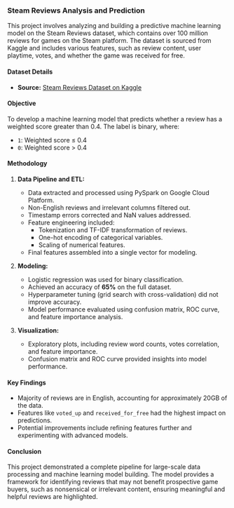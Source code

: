 
### Steam Reviews Analysis and Prediction

This project involves analyzing and building a predictive machine learning model on the Steam Reviews dataset, which contains over 100 million reviews for games on the Steam platform. The dataset is sourced from Kaggle and includes various features, such as review content, user playtime, votes, and whether the game was received for free.

#### Dataset Details
- **Source:** [Steam Reviews Dataset on Kaggle](https://www.kaggle.com/datasets/kieranpoc/steam-reviews)

#### Objective
To develop a machine learning model that predicts whether a review has a weighted score greater than 0.4. The label is binary, where:
- `1`: Weighted score ≤ 0.4
- `0`: Weighted score > 0.4

#### Methodology
1. **Data Pipeline and ETL:**
   - Data extracted and processed using PySpark on Google Cloud Platform.
   - Non-English reviews and irrelevant columns filtered out.
   - Timestamp errors corrected and NaN values addressed.
   - Feature engineering included:
     - Tokenization and TF-IDF transformation of reviews.
     - One-hot encoding of categorical variables.
     - Scaling of numerical features.
   - Final features assembled into a single vector for modeling.

2. **Modeling:**
   - Logistic regression was used for binary classification.
   - Achieved an accuracy of **65%** on the full dataset.
   - Hyperparameter tuning (grid search with cross-validation) did not improve accuracy.
   - Model performance evaluated using confusion matrix, ROC curve, and feature importance analysis.

3. **Visualization:**
   - Exploratory plots, including review word counts, votes correlation, and feature importance.
   - Confusion matrix and ROC curve provided insights into model performance.

#### Key Findings
- Majority of reviews are in English, accounting for approximately 20GB of the data.
- Features like `voted_up` and `received_for_free` had the highest impact on predictions.
- Potential improvements include refining features further and experimenting with advanced models.

#### Conclusion
This project demonstrated a complete pipeline for large-scale data processing and machine learning model building. The model provides a framework for identifying reviews that may not benefit prospective game buyers, such as nonsensical or irrelevant content, ensuring meaningful and helpful reviews are highlighted.


